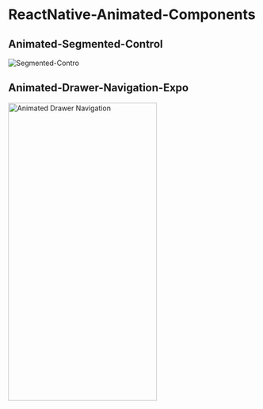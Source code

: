 ﻿# ReactNative-Animated-Components

 ## Animated-Segmented-Control
 ![Segmented-Contro](https://github.com/user-attachments/assets/39812aea-080b-437b-a44f-3c007dd5d06a)

## Animated-Drawer-Navigation-Expo
<img 
  src="https://github.com/user-attachments/assets/6a5be04a-bca7-4e4a-8d0b-185635af4a7d" 
  alt="Animated Drawer Navigation" 
  width="300" 
  height="600" 
/>

